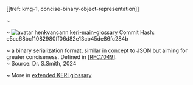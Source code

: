 [[tref: kmg-1, concise-binary-object-representation]]

~ <!-- This is a copy of the saved remote text. Remove it if you like. It is automatically (re)generated -->

~ <span class="meta-info"><span>![avatar](https://avatars.githubusercontent.com/u/479356?v=4) henkvancann</span> <span>[keri-main-glossary](https://github.com/henkvancann/keri-main-glossary)</span> <span class="commit-hash">Commit Hash: e5cc68bc11082980ff06d82e13cb45de86fc284b</span></span>

~ a binary serialization format, similar in concept to JSON but aiming for greater conciseness. Defined in [[RFC7049](https://trustoverip.github.io/tswg-keri-specification/#ref:RFC7049)].  
~ Source: Dr. S.Smith, 2024

~ More in <a href="https://weboftrust.github.io/WOT-terms/docs/glossary/concise-binary-object-representation">extended KERI glossary</a>
